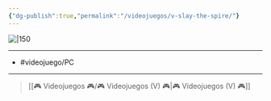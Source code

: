 ```yaml
---
{"dg-publish":true,"permalink":"/videojuegos/v-slay-the-spire/"}
---
```



![|150](https://images.igdb.com/igdb/image/upload/t_cover_big/co1iyf.jpg)

---

- #videojuego/PC

---

> [[🎮 Videojuegos 🎮/🎮 Videojuegos (V) 🎮\|🎮 Videojuegos (V) 🎮]]